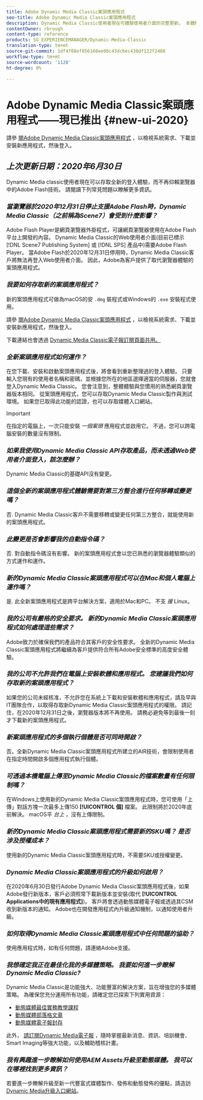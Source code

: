 ```yaml
---
title: Adobe Dynamic Media Classic案頭應用程式
seo-title: Adobe Dynamic Media Classic案頭應用程式
description: Dynamic Media Classic使用者現在可體驗使用者介面的完整更新。 本體驗提供更新登入，並提供重要資源的連結，而且此更新不再仰賴瀏覽器中的Adobe Flash技術。
contentOwner: rbrough
content-type: reference
products: SG_EXPERIENCEMANAGER/Dynamic-Media-Classic
translation-type: tm+mt
source-git-commit: 1df4f88ef856160ee06c43dc6ec430df122f2408
workflow-type: tm+mt
source-wordcount: '1128'
ht-degree: 0%

---
```



# Adobe Dynamic Media Classic案頭應用程式——現已推出 {#new-ui-2020}

請參 [閱Adobe Dynamic Media Classic案頭應用程式](/help/dynamic-media-classic-desktop-app.md) ，以檢視系統需求、下載並安裝新應用程式，然後登入。

## _上次更新日期：2020年6月30日_

Dynamic Media classic使用者現在可以存取全新的登入體驗，而不再仰賴瀏覽器中的Adobe Flash技術。 請閱讀下列常見問題以瞭解更多資訊。

### **_當瀏覽器於2020年12月31日停止支援Adobe Flash時，Dynamic Media Classic（之前稱為Scene7）會受到什麼影響？_**

Adobe Flash Player是網頁瀏覽器外掛程式，可讓網頁瀏覽器使用在Adobe Flash平台上開發的內容。 Dynamic Media Classic的Web使用者介面(目前已標示 [!DNL Scene7 Publishing System] 或 [!DNL SPS] 產品中)需要Adobe Flash Player。 當Adobe Flash於2020年12月31日停用時，Dynamic Media Classic客戶將無法再登入Web使用者介面。 因此，Adobe為客戶提供了取代瀏覽器體驗的案頭應用程式。

### **_我要如何存取新的案頭應用程式？_**

新的案頭應用程式可做為macOS的安 `.dmg` 裝程式或Windows的 `.exe` 安裝程式使用。

請參 [閱Adobe Dynamic Media Classic案頭應用程式](/help/dynamic-media-classic-desktop-app.md) ，以檢視系統需求、下載並安裝新應用程式，然後登入。

下載連結也會透過 [Dynamic Media Classic電子報訂閱頁面共用。](https://www.adobe.com/subscription/dynamic-media-newsletter.html)

### **_全新案頭應用程式如何運作？_**

在您下載、安裝和啟動案頭應用程式後，將會看到重新整理過的登入體驗。 只要輸入您現有的使用者名稱和密碼，並根據您所在的地區選擇適當的伺服器，您就會登入Dynamic Media Classic。 您會注意到，整體體驗與您慣用的熟悉網頁瀏覽器版本相同。 從案頭應用程式，您可以存取Dynamic Media Classic製作與測試環境。 如果您已取得此功能的認證，也可以存取媒體入口網站。

>[!IMPORTANT]
>
>在指定的電腦上，一次只能安裝 *一個案頭* 應用程式並啟用它。 不過，您可以跨電腦安裝的數量沒有限制。

### **_如果我使用Dynamic Media Classic API存取產品，而未透過Web使用者介面登入，該怎麼辦？_**

Dynamic Media Classic的基礎API沒有變更。

### **_這個全新的案頭應用程式體驗需要對第三方整合進行任何移轉或變更嗎？_**

否. Dynamic Media Classic客戶不需要移轉或變更任何第三方整合，就能使用新的案頭應用程式。

### **_此變更是否會影響我的自動指令碼？_**

否. 對自動指令碼沒有影響。 新的案頭應用程式會以您已熟悉的瀏覽器體驗類似的方式運作和運作。

### **_新的Dynamic Media Classic案頭應用程式可以在Mac和個人電腦上運作嗎？_**

是. 此全新案頭應用程式是跨平台解決方案，適用於Mac和PC。 不支 *援* Linux。

### **_我的公司有嚴格的安全要求。 新的Dynamic Media Classic案頭應用程式如何處理這些需求？_**

Adobe致力於確保我們的產品符合其客戶的安全性要求。 全新的Dynamic Media Classic案頭應用程式將繼續為客戶提供符合所有Adobe安全標準的高度安全體驗。

### **_我的公司不允許我們在電腦上安裝軟體和應用程式。 您建議我們如何存取新的案頭應用程式？_**

如果您的公司未經核准，不允許您在系統上下載和安裝軟體和應用程式，請及早與IT團隊合作，以取得存取新Dynamic Media Classic案頭應用程式的權限。 請記住，在2020年12月31日之後，瀏覽器版本將不再使用。 請務必避免等到最後一刻才下載新的案頭應用程式。

### **_新案頭應用程式的多個執行個體是否可同時開啟？_**

否。全新Dynamic Media Classic案頭應用程式所建立的AIR技術，會限制使用者在指定時間開啟多個應用程式執行個體。

### **_可透過本機電腦上傳至Dynamic Media Classic的檔案數量有任何限制嗎？_**

在Windows上使用新的Dynamic Media Classic案頭應用程式時，您可使用「上傳」對話方塊一次最多上傳150 **[!UICONTROL 個]** 檔案。 此限制將於2020年底前解決。 macOS平 *台上* ，沒有上傳限制。

### **_新的Dynamic Media Classic案頭應用程式需要新的SKU嗎？ 是否涉及授權成本？_**

使用新的Dynamic Media Classic案頭應用程式時，不需要SKU或授權變更。

### **_Dynamic Media Classic案頭應用程式的升級如何啟用？_**

在2020年6月30日發行Adobe Dynamic Media Classic案頭應用程式後，如果Adobe發行新版本，客戶必須照常下載新版本並安裝(取代 **[!UICONTROL Applications中的現有應用程式]**)。 客戶將會透過動態媒體電子報或透過其CSM收到新版本的通知。 Adobe也在開發應用程式內升級通知機制，以通知使用者升級。

### **_如何取得Dynamic Media Classic案頭應用程式中任何問題的協助？_**

使用應用程式時，如有任何問題，請連絡Adobe支援。

### **_我想確定我正在最佳化我的多媒體策略。 我要如何進一步瞭解Dynamic Media Classic?_**

Dynamic Media Classic是功能強大、功能豐富的解決方案，旨在增強您的多媒體策略。 為確保您充分運用所有功能，請確定您已探索下列實用資源：

* [動態媒體最佳實務教學課程](https://docs.adobe.com/content/help/en/experience-manager-learn/dynamic-media-classic-tutorial/overview.html)
* [動態媒體部落格文章](https://theblog.adobe.com/tag/dynamic-media/)
* [動態媒體電子報封存](https://docs.adobe.com/content/help/en/dynamic-media-classic/using/dynamic-media-newsletter.html)

此外， [請訂閱Dynamic Media電子報](https://www.adobe.com/subscription/dynamic-media-newsletter.html) ，隨時掌握最新消息、資訊、培訓機會、 [](https://helpx.adobe.com/experience-manager/6-3/assets/using/imaging-faq.html)Smart Imaging等強大功能，以及輔助稽核計畫。

### **_我有興趣進一步瞭解如何使用AEM Assets升級至動態媒體。 我可以在哪裡找到更多資訊？_**

若要進一步瞭解升級至新一代豐富式媒體製作、發佈和動態發佈的優點，請造訪 [Dynamic Media升級入口網站](http://exploreadobe.com/dynamic-media-upgrade/)。


<!-- SAVE - OLD LINK TO BEST PRACTICES GUIDE IN PDF https://www.adobe.com/content/dam/www/us/en/marketing/experience-manager-assets/dynamic-media/adobe-dynamic-media-classic-best-practices-guide.pdf -->

